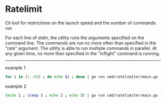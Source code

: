 # Ratelimit

Cli tool for restrictions on the launch speed and the number of commands run

For each line of stdin, the utility runs the arguments specified on the command line. 
The commands are run no more often than specified in the "rate" argument. 
The utility is able to run multiple commands in parallel. 
At any given time, no more than specified in the "inflight" command is running.

---

example 1
```bash
for i in {1..60} ; do echo $i ; done | go run cmd/ratelimiter/main.go -rate=15 -inflight=1 echo {}
```

example 2
```bash
(echo 1 ; sleep 3 ; echo 2 ; echo 3) | go run cmd/ratelimiter/main.go -rate=2 -inflight=1 echo {}
```
